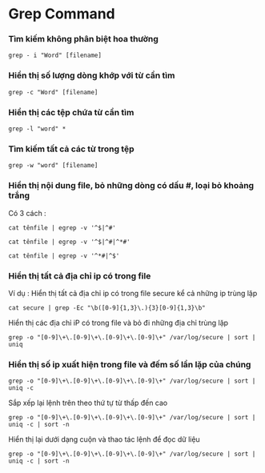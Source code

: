 ﻿# Grep Command 

### Tìm kiếm không phân biệt hoa thường

```
grep - i "Word" [filename]
```

### Hiển thị số lượng dòng khớp với từ cần tìm 

```
grep -c "Word" [filename]
```
### Hiển thị các tệp chứa từ cần tìm 

```
grep -l "word" *
```

### Tìm kiếm tất cả các từ trong tệp 

```
grep -w "word" [filename]
```
### Hiển thị nội dung file, bỏ những dòng có dấu #, loại bỏ khoảng trắng 

Có 3 cách : 

```
cat tênfile | egrep -v '^$|^#'
```

```
cat tênfile | egrep -v '^$|^#|^*#'
```

```
cat tênfile | egrep -v '^*#|^$'
```

### Hiển thị tất cả địa chỉ ip có trong file 

 Ví dụ : Hiển thị tất cả địa chỉ ip có trong file secure kể cả những ip trùng lặp
 
```
cat secure | grep -Ec "\b([0-9]{1,3}\.){3}[0-9]{1,3}\b"
```

Hiển thị các địa chỉ iP có trong file và bỏ đi những địa chỉ trùng lặp 

```
grep -o "[0-9]\+\.[0-9]\+\.[0-9]\+\.[0-9]\+" /var/log/secure | sort | uniq
```

### Hiển thị số ip xuất hiện trong file và đếm số lần lặp của chúng 

```
grep -o "[0-9]\+\.[0-9]\+\.[0-9]\+\.[0-9]\+" /var/log/secure | sort | uniq -c 
```

Sắp xếp lại lệnh trên theo thứ tự từ thấp đến cao 

```
grep -o "[0-9]\+\.[0-9]\+\.[0-9]\+\.[0-9]\+" /var/log/secure | sort | uniq -c | sort -n
```

Hiển thị lại dưới dạng cuộn và thao tác lệnh để đọc dữ liệu 

```
grep -o "[0-9]\+\.[0-9]\+\.[0-9]\+\.[0-9]\+" /var/log/secure | sort | uniq -c | sort -n
````

